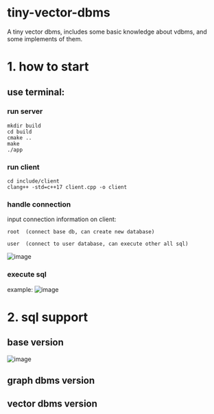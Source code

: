 # tiny-vector-dbms
A tiny vector dbms, includes some basic knowledge about vdbms, and some implements of them.

# 1. how to start
## use terminal:
### run server
```
mkdir build
cd build
cmake ..
make
./app
```
### run client
```
cd include/client
clang++ -std=c++17 client.cpp -o client 
```
### handle connection
input connection information on client:
```
root  (connect base db, can create new database)
```
```
user  (connect to user database, can execute other all sql)
```
![image](https://github.com/user-attachments/assets/91296a86-6baf-44bd-a2f9-02e26d0bbb86)

### execute sql
example:
![image](https://github.com/user-attachments/assets/3b9aaa76-40c4-4e49-a849-1bfe0cac8d51)

# 2. sql support
## base version
![image](https://github.com/user-attachments/assets/e4c5b122-cb99-46a9-a675-31d3d93d6d86)
## graph dbms version
## vector dbms version
